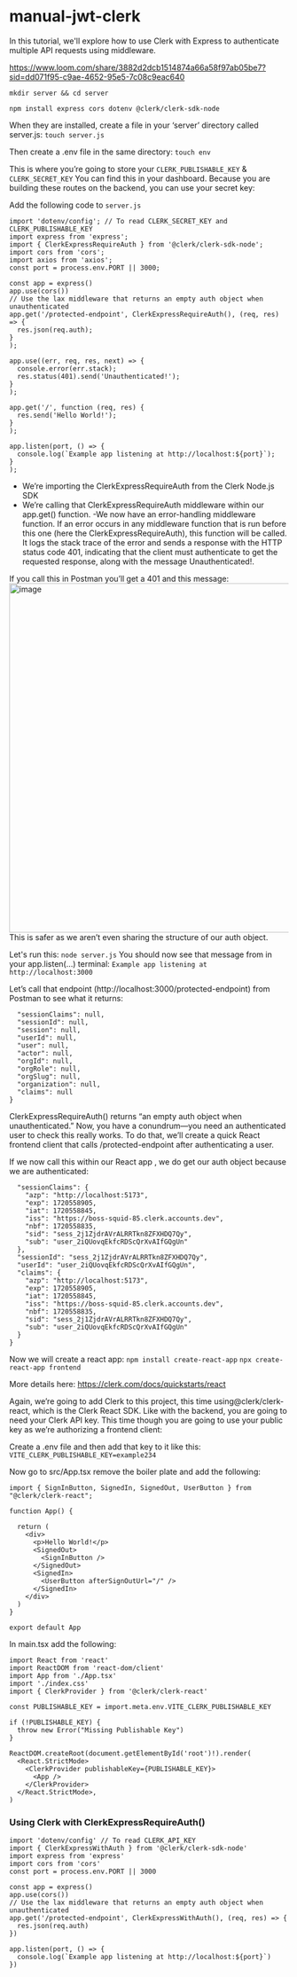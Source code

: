 # manual-jwt-clerk
In this tutorial, we'll explore how to use Clerk with Express to authenticate multiple API requests using middleware.

https://www.loom.com/share/3882d2dcb1514874a66a58f97ab05be7?sid=dd071f95-c9ae-4652-95e5-7c08c9eac640

```mkdir server && cd server```

```npm install express cors dotenv @clerk/clerk-sdk-node ```

When they are installed, create a file in your ‘server’ directory called server.js:
```touch server.js```

Then create a .env file in the same directory:
```touch env```

This is where you’re going to store your ```CLERK_PUBLISHABLE_KEY``` & ```CLERK_SECRET_KEY``` You can find this in your dashboard. Because you are building these routes on the backend, you can use your secret key:

Add the following code to ```server.js``` 

```
import 'dotenv/config'; // To read CLERK_SECRET_KEY and CLERK_PUBLISHABLE_KEY
import express from 'express';
import { ClerkExpressRequireAuth } from '@clerk/clerk-sdk-node';
import cors from 'cors';
import axios from 'axios';
const port = process.env.PORT || 3000;

const app = express()
app.use(cors())
// Use the lax middleware that returns an empty auth object when unauthenticated
app.get('/protected-endpoint', ClerkExpressRequireAuth(), (req, res) => {
  res.json(req.auth);
}
);

app.use((err, req, res, next) => {
  console.error(err.stack);
  res.status(401).send('Unauthenticated!');
}
);

app.get('/', function (req, res) {
  res.send('Hello World!');
}
);

app.listen(port, () => {
  console.log(`Example app listening at http://localhost:${port}`);
}
);
```


- We’re importing the ClerkExpressRequireAuth from the Clerk Node.js SDK
- We’re calling that ClerkExpressRequireAuth middleware within our app.get() function.
-We now have an error-handling middleware function. If an error occurs in any middleware function that is run before this one (here the ClerkExpressRequireAuth), this function will be called. It logs the stack trace of the error and sends a response with the HTTP status code 401, indicating that the client must authenticate to get the requested response, along with the message Unauthenticated!.

If you call this in Postman you’ll get a 401 and this message:
<img width="630" alt="image" src="https://github.com/savmaya/manual-jwt-clerk/assets/100170212/f3444c6f-d275-46ff-bf77-17c800bbc328">
This is safer as we aren’t even sharing the structure of our auth object.

Let's run this: 
```node server.js```
You should now see that message from in your app.listen(…) terminal:
```Example app listening at http://localhost:3000```

Let’s call that endpoint (http://localhost:3000/protected-endpoint) from Postman to see what it returns:
```{
  "sessionClaims": null,
  "sessionId": null,
  "session": null,
  "userId": null,
  "user": null,
  "actor": null,
  "orgId": null,
  "orgRole": null,
  "orgSlug": null,
  "organization": null,
  "claims": null
}
```

ClerkExpressRequireAuth() returns “an empty auth object when unauthenticated.” Now, you have a conundrum—you need an authenticated user to check this really works. To do that, we’ll create a quick React frontend client that calls /protected-endpoint after authenticating a user.

If we now call this within our React app , we do get our auth object because we are authenticated:
```{
  "sessionClaims": {
    "azp": "http://localhost:5173",
    "exp": 1720558905,
    "iat": 1720558845,
    "iss": "https://boss-squid-85.clerk.accounts.dev",
    "nbf": 1720558835,
    "sid": "sess_2j1ZjdrAVrALRRTkn8ZFXHDQ7Qy",
    "sub": "user_2iQUovqEkfcRDScQrXvAIfGQgUn"
  },
  "sessionId": "sess_2j1ZjdrAVrALRRTkn8ZFXHDQ7Qy",
  "userId": "user_2iQUovqEkfcRDScQrXvAIfGQgUn",
  "claims": {
    "azp": "http://localhost:5173",
    "exp": 1720558905,
    "iat": 1720558845,
    "iss": "https://boss-squid-85.clerk.accounts.dev",
    "nbf": 1720558835,
    "sid": "sess_2j1ZjdrAVrALRRTkn8ZFXHDQ7Qy",
    "sub": "user_2iQUovqEkfcRDScQrXvAIfGQgUn"
  }
}

```
Now we will create a react app: 
```npm install create-react-app```
```npx create-react-app frontend```

More details here: https://clerk.com/docs/quickstarts/react

Again, we’re going to add Clerk to this project, this time using@clerk/clerk-react, which is the Clerk React SDK. Like with the backend, you are going to need your Clerk API key. This time though you are going to use your public key as we’re authorizing a frontend client:

Create a .env file and then add that key to it like this: 
```VITE_CLERK_PUBLISHABLE_KEY=example234```

Now go to src/App.tsx remove the boiler plate and add the following: 
```
import { SignInButton, SignedIn, SignedOut, UserButton } from "@clerk/clerk-react";

function App() {

  return (
    <div>
      <p>Hello World!</p>
      <SignedOut>
        <SignInButton />
      </SignedOut>
      <SignedIn>
        <UserButton afterSignOutUrl="/" />
      </SignedIn>
    </div>
  )
}

export default App
```

In main.tsx add the following: 

```
import React from 'react'
import ReactDOM from 'react-dom/client'
import App from './App.tsx'
import './index.css'
import { ClerkProvider } from '@clerk/clerk-react'

const PUBLISHABLE_KEY = import.meta.env.VITE_CLERK_PUBLISHABLE_KEY

if (!PUBLISHABLE_KEY) {
  throw new Error("Missing Publishable Key")
}

ReactDOM.createRoot(document.getElementById('root')!).render(
  <React.StrictMode>
    <ClerkProvider publishableKey={PUBLISHABLE_KEY}>
      <App />
    </ClerkProvider>
  </React.StrictMode>,
)

```

### Using Clerk with ClerkExpressRequireAuth()
```
import 'dotenv/config' // To read CLERK_API_KEY
import { ClerkExpressWithAuth } from '@clerk/clerk-sdk-node'
import express from 'express'
import cors from 'cors'
const port = process.env.PORT || 3000

const app = express()
app.use(cors())
// Use the lax middleware that returns an empty auth object when unauthenticated
app.get('/protected-endpoint', ClerkExpressWithAuth(), (req, res) => {
  res.json(req.auth)
})

app.listen(port, () => {
  console.log(`Example app listening at http://localhost:${port}`)
})
```
